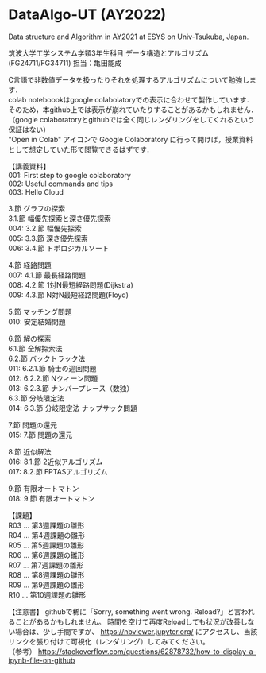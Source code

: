 # DataAlgo-UT (AY2022)
Data structure and Algorithm in AY2021 at ESYS on Univ-Tsukuba, Japan.

筑波大学工学システム学類3年生科目
データ構造とアルゴリズム(FG24711/FG34711) 担当：亀田能成

C言語で非数値データを扱ったりそれを処理するアルゴリズムについて勉強します．  
colab noteboookはgoogle colabolatoryでの表示に合わせて製作しています．
そのため，本github上では表示が崩れていたりすることがあるかもしれません．
（google colaboratoryとgithubでは全く同じレンダリングをしてくれるという保証はない）  
"Open in Colab" アイコンで Google Colaboratory に行って開けば，授業資料として想定していた形で閲覧できるはずです．  

【講義資料】  
001: First step to google colaboratory  
002: Useful commands and tips  
003: Hello Cloud  
  
3.節 グラフの探索  
3.1.節 幅優先探索と深さ優先探索  
004: 3.2.節 幅優先探索  
005: 3.3.節 深さ優先探索  
006: 3.4.節 トポロジカルソート  

4.節 経路問題  
007: 4.1.節 最長経路問題  
008: 4.2.節 1対N最短経路問題(Dijkstra)  
009: 4.3.節 N対N最短経路問題(Floyd)  

5.節 マッチング問題  
010: 安定結婚問題  
  
6.節 解の探索  
6.1.節 全解探索法  
6.2.節 バックトラック法  
011: 6.2.1.節 騎士の巡回問題  
012: 6.2.2.節 Nクィーン問題  
013: 6.2.3.節 ナンバープレース（数独）  
6.3.節 分岐限定法  
014: 6.3.節 分岐限定法 ナップサック問題

7.節 問題の還元  
015: 7.節 問題の還元

8.節 近似解法  
016: 8.1.節 2近似アルゴリズム  
017: 8.2.節 FPTASアルゴリズム  

9.節 有限オートマトン  
018: 9.節 有限オートマトン  

【課題】  
R03 ... 第3週課題の雛形  
R04 ... 第4週課題の雛形  
R05 ... 第5週課題の雛形  
R06 ... 第6週課題の雛形  
R07 ... 第7週課題の雛形  
R08 ... 第8週課題の雛形  
R09 ... 第9週課題の雛形   
R10 ... 第10週課題の雛形   

【注意書】
githubで稀に「Sorry, something went wrong. Reload?」と言われることがあるかもしれません。
時間を空けて再度Reloadしても状況が改善しない場合は、少し手間ですが、
https://nbviewer.jupyter.org/
にアクセスし、当該リンクを張り付けて可視化（レンダリング）してみてください。  
（参考） https://stackoverflow.com/questions/62878732/how-to-display-a-ipynb-file-on-github

